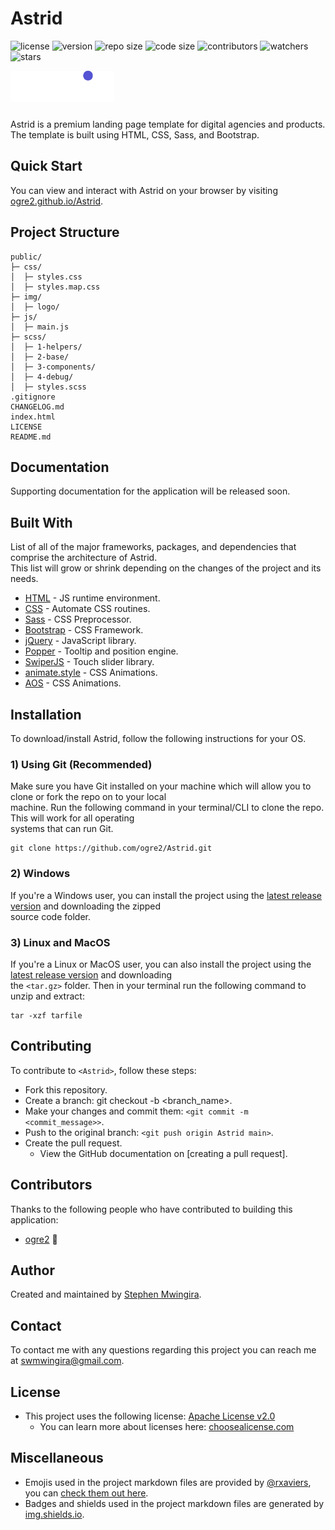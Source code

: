 # Astrid

![license](https://img.shields.io/github/license/ogre2/Astrid?color=success)
![version](https://img.shields.io/github/v/release/ogre2/Astrid)
![repo size](https://img.shields.io/github/repo-size/ogre2/Astrid)
![code size](https://img.shields.io/github/languages/code-size/ogre2/Astrid)
![contributors](https://img.shields.io/github/contributors/ogre2/Astrid)
![watchers](https://img.shields.io/github/watchers/ogre2/Astrid?style=social)
![stars](https://img.shields.io/github/stars/ogre2/Astrid?style=social)

<img src="./public/img/logo/astrid-light.svg" height="50" width="auto" style="margin-bottom: 10px" />

Astrid is a premium landing page template for digital agencies and products.  
The template is built using HTML, CSS, Sass, and Bootstrap.

## Quick Start

You can view and interact with Astrid on your browser by visiting [ogre2.github.io/Astrid].

## Project Structure

```ASCII
public/
├─ css/
│  ├─ styles.css
│  ├─ styles.map.css
├─ img/
│  ├─ logo/
├─ js/
│  ├─ main.js
├─ scss/
│  ├─ 1-helpers/
│  ├─ 2-base/
│  ├─ 3-components/
│  ├─ 4-debug/
│  ├─ styles.scss
.gitignore
CHANGELOG.md
index.html
LICENSE
README.md
```

## Documentation

Supporting documentation for the application will be released soon.

## Built With

List of all of the major frameworks, packages, and dependencies that comprise the architecture of Astrid.  
This list will grow or shrink depending on the changes of the project and its needs.

* [HTML](https://html.com/html5/) - JS runtime environment.
* [CSS](https://developer.mozilla.org/en-US/docs/Web/CSS) - Automate CSS routines.
* [Sass](https://sass-lang.com/) - CSS Preprocessor.
* [Bootstrap](https://getbootstrap.com/) - CSS Framework.
* [jQuery](https://jquery.com/) - JavaScript library.
* [Popper](https://popper.js.org/) - Tooltip and position engine.
* [SwiperJS](https://swiperjs.com/) - Touch slider library.
* [animate.style](https://animate.style/) - CSS Animations.
* [AOS](https://michalsnik.github.io/aos/) - CSS Animations.

## Installation

To download/install Astrid, follow the following instructions for your OS.

### 1) Using Git (Recommended)

Make sure you have Git installed on your machine which will allow you to clone or fork the repo on to your local  
machine. Run the following command in your terminal/CLI to clone the repo. This will work for all operating  
systems that can run Git.

```Git
git clone https://github.com/ogre2/Astrid.git
```

### 2) Windows

If you're a Windows user, you can install the project using the [latest release version] and downloading the zipped  
source code folder.

### 3) Linux and MacOS

If you're a Linux or MacOS user, you can also install the project using the [latest release version] and downloading  
the `<tar.gz>` folder. Then in your terminal run the following command to unzip and extract:

```tar
tar -xzf tarfile
```

## Contributing

To contribute to `<Astrid>`, follow these steps:

* Fork this repository.
* Create a branch: git checkout -b <branch_name>.
* Make your changes and commit them: `<git commit -m <commit_message>>`.
* Push to the original branch: `<git push origin Astrid main>`.
* Create the pull request.
  * View the GitHub documentation on [creating a pull request].

## Contributors

Thanks to the following people who have contributed to building this application:

* [ogre2](https://github.com/ogre2) 🐉

## Author

Created and maintained by [Stephen Mwingira].

## Contact

To contact me with any questions regarding this project you can reach me at [swmwingira@gmail.com].

## License

* This project uses the following license: [Apache License v2.0]
  * You can learn more about licenses here: [choosealicense.com]

## Miscellaneous

* Emojis used in the project markdown files are provided by [@rxaviers], you can [check them out here].
* Badges and shields used in the project markdown files are generated by [img.shields.io].

[ogre2.github.io/Astrid]: https://ogre2.github.io/Astrd
[latest release version]: https://github.com/ogre2/Astrid/releases
[Stephen Mwingira]: https://www.linkedin.com/in/stephen-mwingira-098819184/
[swmwingira@gmail.com]: mailto:swmwingira@gmail.com
[Apache License v2.0]: https://github.com/ogre2/Astrid/blob/main/README.md
[choosealicense.com]: https://choosealicense.com
[@rxaviers]: https://github.com/rxaviers
[check them out here]: https://gist.github.com/rxaviers/7360908
[img.shields.io]: https://img.shields.io/
